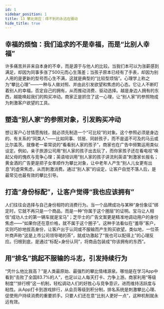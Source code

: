 ```yaml
---
id: 1
sidebar_position: 1
title: 13 攀比效应：得不到的永远在骚动
hide_title: true
---
```


## 幸福的烦恼：我们追求的不是幸福，而是“比别人幸福”
许多痛苦并非来自本身的不幸，而是源于与他人的比较。当我们本可以为涨薪感到满足，却因为同事多涨了500元而心生落差；当孩子原本已经有了手表，却因为别人用的是更新的型号而心生不满，这就是典型的“比较型烦恼”。心理学上称之为“攀比心理”——一种与人做对照、并由此引发欲望和焦虑的心态。它让人不断盯着别人的幸福，否定自己的拥有，从而推动消费、驱动选择。越是身边人拥有的东西，越能唤起我们的购买冲动。商家正是抓住了这一心理，让“别人家”的参照物成为刺激客户欲望的工具。

## 塑造“别人家”的参照对象，引发购买冲动
想让客户心甘情愿掏钱，就必须先制造一个“可比较”的对象。这个参照必须是身边的、有关系的“同类人”——比如同事、邻居、同龄孩子，而不是遥不可及的马云或比尔盖茨。就像老一辈常说的“看看别人家的孩子”，商家也在广告中频繁运用类似设定。例如，亲子旅游公司用“别人家的孩子出去玩了，而你家孩子还在看电视”唤起父母的愧疚与竞争心理；英语培训用“别人家的孩子讲流利英语”刺激家长报名；黄金酒的广告更是把子女孝顺作为攀比对象，让中老年人产生“别人儿女更有出息”的虚荣焦虑，从而刺激消费。通过“别人家”的设定，让客户自觉不落人后，是最常见也最有效的攀比引导。

## 打造“身份标配”，让客户觉得“我也应该拥有”
人们往往会选择与自己身份相符的消费行为。当一个品牌成功与某种“身份象征”绑定时，它就不再只是一个商品，而是一种“你属于这个圈层”的证明。宝马让人相信“成功人士的第一辆车就是宝马”；芝华士的广告文案更是精准地调动用户的身份焦虑——“如果你还在意价格，就不属于这个圈子”。这种手法看似在“羞辱”客户，实则巧妙地拔高身份，让客户出于认同或不服输而产生购买欲望。类似地，一位茶叶商声称“这是上市公司领导喝的茶”，就成功激起了“我也可以配得上”的心理反应。归根到底，是通过“标配+身份认同”，将商品包装成“你该拥有的东西”。

## 用“排名”挑起不服输的斗志，引发持续行为
“凭什么他比我高？”是人类最原始、最强烈的攀比情绪源泉。哪怕是在学习App中看到“击败了全国83.7%的人”，也足以让人每天打卡、力争上游。商家利用“等级制度”“排行榜”这一机制，轻松调动人们的好胜心与竞争意识，进而维持活跃度与粘性。从App打卡到游戏排行，从会员等级到积分制，排名系统是刺激攀比心理、促使用户持续消费的重要抓手。只要人们还在意“比别人更好一点”，这种机制就永远有效。